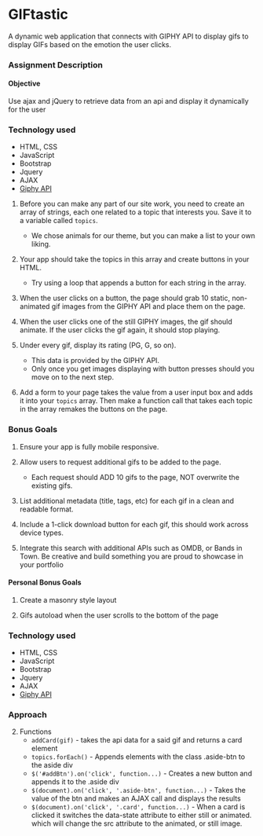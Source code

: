 # GIFtastic
A dynamic web application that connects with GIPHY API to display gifs to display GIFs based on the emotion the user clicks.

### Assignment Description

#### Objective
Use ajax and jQuery to retrieve data from an api and display it dynamically for the user

### Technology used
* HTML, CSS
* JavaScript
* Bootstrap
* Jquery
* AJAX
* [Giphy API](https://github.com/Giphy)

1. Before you can make any part of our site work, you need to create an array of strings, each one related to a topic that interests you. Save it to a variable called `topics`.
   * We chose animals for our theme, but you can make a list to your own liking.

2. Your app should take the topics in this array and create buttons in your HTML.
   * Try using a loop that appends a button for each string in the array.

3. When the user clicks on a button, the page should grab 10 static, non-animated gif images from the GIPHY API and place them on the page.

4. When the user clicks one of the still GIPHY images, the gif should animate. If the user clicks the gif again, it should stop playing.

5. Under every gif, display its rating (PG, G, so on).
   * This data is provided by the GIPHY API.
   * Only once you get images displaying with button presses should you move on to the next step.

6. Add a form to your page takes the value from a user input box and adds it into your `topics` array. Then make a function call that takes each topic in the array remakes the buttons on the page.

### Bonus Goals

1. Ensure your app is fully mobile responsive.

2. Allow users to request additional gifs to be added to the page.
   * Each request should ADD 10 gifs to the page, NOT overwrite the existing gifs.

3. List additional metadata (title, tags, etc) for each gif in a clean and readable format.

4. Include a 1-click download button for each gif, this should work across device types.

5. Integrate this search with additional APIs such as OMDB, or Bands in Town. Be creative and build something you are proud to showcase in your portfolio

#### Personal Bonus Goals
1. Create a masonry style layout

2. Gifs autoload when the user scrolls to the bottom of the page

### Technology used
* HTML, CSS
* JavaScript
* Bootstrap
* Jquery
* AJAX
* [Giphy API](https://github.com/Giphy)

### Approach


2. Functions
    * `addCard(gif)` - takes the api data for a said gif and returns a card element
    * `topics.forEach()` - Appends elements with the class .aside-btn to the aside div
    * `$('#addBtn').on('click', function...)` - Creates a new button and appends it to the .aside div
    * `$(document).on('click', '.aside-btn', function...)` - Takes the value of the btn and makes an AJAX call and displays the results 
    * `$(document).on('click', '.card', function...)` - When a card is clicked it switches the data-state attribute to either still or animated. which will change the src attribute to the animated, or still image.

